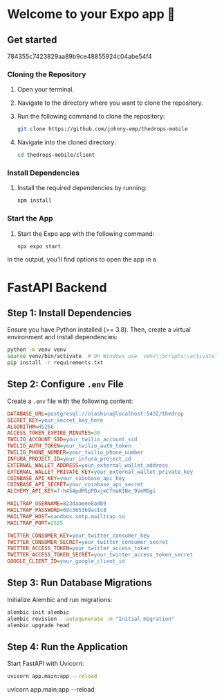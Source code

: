 # Welcome to your Expo app 👋

## Get started
784355c7423829aa89b9ce48855924c04abe54f4
### Cloning the Repository

1. Open your terminal.
2. Navigate to the directory where you want to clone the repository.
3. Run the following command to clone the repository:

   ```bash
   git clone https://github.com/johnny-emp/thedrops-mobile
   ```

4. Navigate into the cloned directory:

   ```bash
   cd thedrops-mobile/client
   ```

### Install Dependencies

1. Install the required dependencies by running:

   ```bash
   npm install
   ```

### Start the App

1. Start the Expo app with the following command:

   ```bash
   npx expo start
   ```

In the output, you'll find options to open the app in a



# FastAPI Backend

## Step 1: Install Dependencies
Ensure you have Python installed (>= 3.8). Then, create a virtual environment and install dependencies:

```sh
python -m venv venv
source venv/bin/activate  # On Windows use `venv\\Scripts\\activate`
pip install -r requirements.txt
```


## Step 2: Configure `.env` File
Create a `.env` file with the following content:
```ini
DATABASE_URL=postgresql://olashina@localhost:5432/thedrop
SECRET_KEY=your_secret_key_here
ALGORITHM=HS256
ACCESS_TOKEN_EXPIRE_MINUTES=30
TWILIO_ACCOUNT_SID=your_twilio_account_sid
TWILIO_AUTH_TOKEN=your_twilio_auth_token
TWILIO_PHONE_NUMBER=your_twilio_phone_number
INFURA_PROJECT_ID=your_infura_project_id
EXTERNAL_WALLET_ADDRESS=your_external_wallet_address
EXTERNAL_WALLET_PRIVATE_KEY=your_external_wallet_private_key
COINBASE_API_KEY=your_coinbase_api_key
COINBASE_API_SECRET=your_coinbase_api_secret
ALCHEMY_API_KEY=7-h454pdM5pPDxjmCfHaK1Ne_9VeMQgi

MAILTRAP_USERNAME=823daaeee8adb9
MAILTRAP_PASSWORD=69c365369ac1c8
MAILTRAP_HOST=sandbox.smtp.mailtrap.io
MAILTRAP_PORT=2525

TWITTER_CONSUMER_KEY=your_twitter_consumer_key
TWITTER_CONSUMER_SECRET=your_twitter_consumer_secret
TWITTER_ACCESS_TOKEN=your_twitter_access_token
TWITTER_ACCESS_TOKEN_SECRET=your_twitter_access_token_secret
GOOGLE_CLIENT_ID=your_google_client_id
```

## Step 3: Run Database Migrations
Initialize Alembic and run migrations:
```sh
alembic init alembic
alembic revision --autogenerate -m "Initial migration"
alembic upgrade head
```

## Step 4: Run the Application
Start FastAPI with Uvicorn:
```sh
uvicorn app.main:app --reload
```
<!-- 
## API Endpoints
### Authentication
| Method | Endpoint          | Description |
|--------|------------------|-------------|
| POST   | `/auth/register` | Register a user |
| POST   | `/auth/login`    | User login |
| POST   | `/auth/2fa`      | Enable/verify 2FA |
| POST   | `/auth/logout`   | Logout user |

### Wallet & Transactions
| Method | Endpoint                   | Description |
|--------|---------------------------|-------------|
| GET    | `/wallet/{user_id}`        | Get user's wallet balance |
| GET    | `/wallet/{user_id}/transactions` | Get transaction history |
| POST   | `/wallet/send-crypto`      | Send crypto to another wallet |
| POST   | `/wallet/deposit-fiat`     | Deposit fiat using Onramper |
| POST   | `/wallet/withdraw-fiat`    | Withdraw fiat to a bank account |

### Trading
| Method | Endpoint     | Description |
|--------|-------------|-------------|
| POST   | `/trade/buy`  | Execute buy order |
| POST   | `/trade/sell` | Execute sell order |
| GET    | `/trade/orders` | Get user’s past trades |
 -->

uvicorn app.main:app --reload


